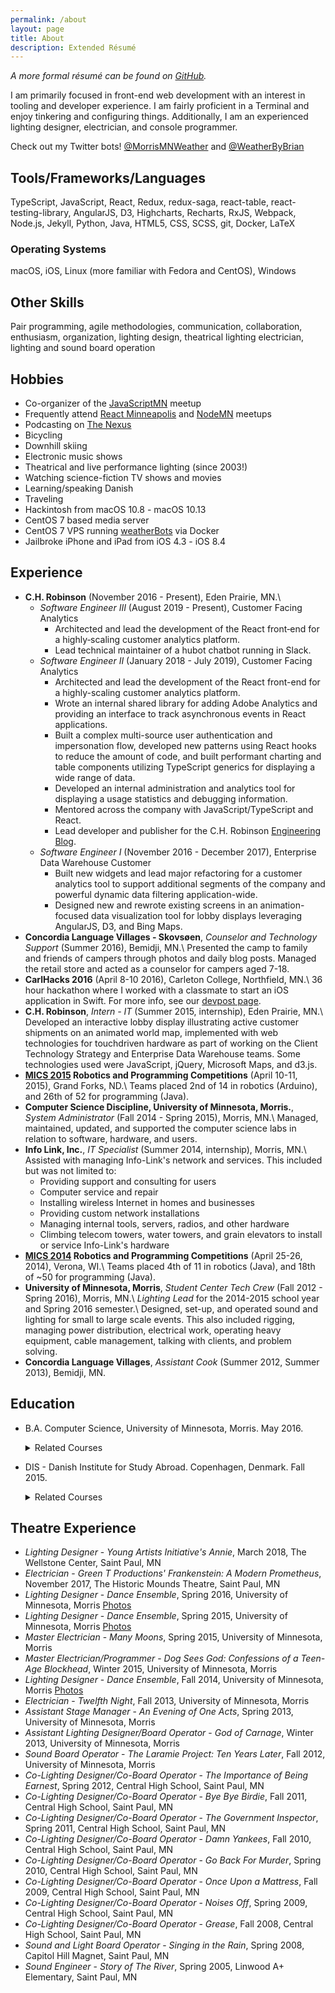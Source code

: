 ```yaml
---
permalink: /about
layout: page
title: About
description: Extended Résumé
---
```


_A more formal résumé can be found on [GitHub](https://github.com/BrianMitchL/resume/raw/master/resume.pdf)._

I am primarily focused in front-end web development with an interest in tooling and developer experience. I am fairly proficient in a Terminal and enjoy tinkering and configuring things. Additionally, I am an experienced lighting designer, electrician, and console programmer.

Check out my Twitter bots! [@MorrisMNWeather](https://twitter.com/MorrisMNWeather) and [@WeatherByBrian](https://twitter.com/WeatherByBrian)

## Tools/Frameworks/Languages

TypeScript, JavaScript, React, Redux, redux-saga, react-table, react-testing-library, AngularJS, D3, Highcharts, Recharts, RxJS, Webpack, Node.js, Jekyll, Python, Java, HTML5, CSS, SCSS, git, Docker, <span class="latex">L<span class='sup'>a</span>T<span class='sub'>e</span>X</span>

### Operating Systems

macOS, iOS, Linux (more familiar with Fedora and CentOS), Windows

## Other Skills

Pair programming, agile methodologies, communication, collaboration, enthusiasm, organization, lighting design, theatrical lighting electrician, lighting and sound board operation

## Hobbies

- Co-organizer of the [JavaScriptMN](https://www.meetup.com/JavaScriptMN/) meetup
- Frequently attend [React Minneapolis](https://www.meetup.com/React-Minneapolis-Meetup/) and [NodeMN](https://www.meetup.com/NodeMN/) meetups
- Podcasting on [The Nexus](http://thenexus.tv)
- Bicycling
- Downhill skiing
- Electronic music shows
- Theatrical and live performance lighting (since 2003!)
- Watching science-fiction TV shows and movies
- Learning/speaking Danish
- Traveling
- Hackintosh from macOS 10.8 - macOS 10.13
- CentOS 7 based media server
- CentOS 7 VPS running [weatherBots](https://github.com/BrianMitchL/weatherBot) via Docker
- Jailbroke iPhone and iPad from iOS 4.3 - iOS 8.4

## Experience

- **C.H. Robinson** (November 2016 - Present), Eden Prairie, MN.\\
  - _Software Engineer III_ (August 2019 - Present), Customer Facing Analytics
    - Architected and lead the development of the React front‐end for a
      highly‐scaling customer analytics platform.
    - Lead technical maintainer of a hubot chatbot running in Slack.
  - _Software Engineer II_ (January 2018 - July 2019), Customer Facing Analytics
    - Architected and lead the development of the React front-end for a highly-scaling customer analytics platform.
    - Wrote an internal shared library for adding Adobe Analytics and providing an interface to track asynchronous events in React applications.
    - Built a complex multi-source user authentication and impersonation flow, developed new patterns using React hooks to reduce the amount of code, and built performant charting and table components utilizing TypeScript generics for displaying a wide range of data.
    - Developed an internal administration and analytics tool for displaying a usage statistics and debugging information.
    - Mentored across the company with JavaScript/TypeScript and React.
    - Lead developer and publisher for the C.H. Robinson [Engineering Blog](https://engineering.chrobinson.com).
  - _Software Engineer I_ (November 2016 - December 2017), Enterprise Data Warehouse Customer
    - Built new widgets and lead major refactoring for a customer analytics tool to support additional segments of the company and powerful dynamic data filtering application-wide.
    - Designed new and rewrote existing screens in an animation-focused data visualization tool for lobby displays leveraging AngularJS, D3, and Bing Maps.
- **Concordia Language Villages - Skovsøen**, _Counselor and Technology Support_ (Summer 2016), Bemidji, MN.\\
  Presented the camp to family and friends of campers through photos and daily blog posts. Managed the retail store and acted as a counselor for campers aged 7-18.
- **CarlHacks 2016** (April 8-10 2016), Carleton College, Northfield, MN.\\
  36 hour hackathon where I worked with a classmate to start an iOS application in Swift. For more info, see our [devpost page](https://devpost.com/software/bpm).
- **C.H. Robinson**, _Intern - IT_ (Summer 2015, internship), Eden Prairie, MN.\\
  Developed an interactive lobby display illustrating active customer shipments on an animated world map, implemented with web technologies for touch­driven hardware as part of working on the Client Technology Strategy and Enterprise Data Warehouse teams. Some technologies used were JavaScript, jQuery, Microsoft Maps, and d3.js.
- **[MICS 2015](https://www.micsymposium.org/mics2015/) Robotics and Programming Competitions** (April 10-11, 2015), ​Grand Forks, ND.\\
  Teams placed 2nd of 14 in robotics (Arduino), and 26th of 52 for programming (Java).
- **Computer Science Discipline, University of Minnesota, Morris.**, _System Administrator_ (Fall 2014 - Spring 2015), Morris, MN.\\
  Managed, maintained, updated, and supported the computer science labs in relation to software, hardware, and users.
- **Info Link, Inc.**, _IT Specialist_ (Summer 2014, internship), Morris, MN.\\
  Assisted with managing Info-Link's network and services. This included but was not limited to:
  - Providing support and consulting for users
  - Computer service and repair
  - Installing wireless Internet in homes and businesses
  - Providing custom network installations
  - Managing internal tools, servers, radios, and other hardware
  - Climbing telecom towers, water towers, and grain elevators to install or service Info-Link's hardware
- **[MICS 2014](http://www.micsymposium.org/mics2014/) Robotics and Programming Competitions** (April 25-26, 2014), ​Verona, WI.\\
  Teams placed 4th of 11 in robotics (Java), and 18th of ~50 for programming (Java).
- **University of Minnesota, Morris**, _Student Center Tech Crew_ (Fall 2012 - Spring 2016), Morris, MN.\\
  _Lighting Lead_ for the 2014-2015 school year and Spring 2016 semester.\\
  Designed, set-up, and operated sound and lighting for small to large scale events. This also included rigging, managing power distribution, electrical work, operating heavy equipment, cable management, talking with clients, and problem solving.
- **Concordia Language Villages**, _Assistant Cook_ (Summer 2012, Summer 2013), Bemidji, MN.

## Education

- B.A. Computer Science, University of Minnesota, Morris. May 2016.

  <details>
  <summary markdown="span">Related Courses</summary>
  <ul>
      <li>Network Administration Practicum with an Emphasis on Directory Services Directed Study (CSCI 4993)</li>
      <li>Robotics (CSCI 4454)</li>
      <li>Models of Computing Systems (CSCI 3401)</li>
      <li>Human-Computer Interface Design (CSCI 4656)</li>
      <li>Robotics Directed Study (x2) (CSCI 3993)</li>
      <li>Software Design Directed Study (using MEAN Stack) (CSCI 4993)</li>
      <li>Algorithms and Computability (CSCI 3501)</li>
      <li>Software Design and Development (CSCI 3601)</li>
      <li>Ethical and Social Implications of Technology (IS 1091)</li>
      <li>Data Structures (CSCI 2101)</li>
      <li>Foundations of Computer Science (CSCI 1302)</li>
      <li>Digital Media Computation (CSCI 1201)</li>
  </ul>
  </details>

- DIS - Danish Institute for Study Abroad. Copenhagen, Denmark. Fall 2015.
  <details>
  <summary markdown="span">Related Courses</summary>
  <ul>
      <li>Artificial Intelligence</li>
      <li>Sustainability in Northern Europe</li>
      <li>Danish Language I--II</li>
  </ul>
  </details>

## Theatre Experience

- _Lighting Designer_ - _Young Artists Initiative's Annie_, March 2018, The Wellstone Center, Saint Paul, MN
- _Electrician_ - _Green T Productions' Frankenstein: A Modern Prometheus_, November 2017, The Historic Mounds Theatre, Saint Paul, MN
- _Lighting Designer_ - _Dance Ensemble_, Spring 2016, University of Minnesota, Morris [Photos](https://flic.kr/s/aHskyhQRx3)
- _Lighting Designer_ - _Dance Ensemble_, Spring 2015, University of Minnesota, Morris [Photos](https://flic.kr/s/aHsk9VWDqc)
- _Master Electrician_ - _Many Moons_, Spring 2015, University of Minnesota, Morris
- _Master Electrician/Programmer_ - _Dog Sees God: Confessions of a Teen-Age Blockhead_, Winter 2015, University of Minnesota, Morris
- _Lighting Designer_ - _Dance Ensemble_, Fall 2014, University of Minnesota, Morris [Photos](https://flic.kr/s/aHsk6o7kgX)
- _Electrician_ - _Twelfth Night_, Fall 2013, University of Minnesota, Morris
- _Assistant Stage Manager_ - _An Evening of One Acts_, Spring 2013, University of Minnesota, Morris
- _Assistant Lighting Designer/Board Operator_ - _God of Carnage_, Winter 2013, University of Minnesota, Morris
- _Sound Board Operator_ - _The Laramie Project: Ten Years Later_, Fall 2012, University of Minnesota, Morris
- _Co-Lighting Designer/Co-Board Operator_ - _The Importance of Being Earnest_, Spring 2012, Central High School, Saint Paul, MN
- _Co-Lighting Designer/Co-Board Operator_ - _Bye Bye Birdie_, Fall 2011, Central High School, Saint Paul, MN
- _Co-Lighting Designer/Co-Board Operator_ - _The Government Inspector_, Spring 2011, Central High School, Saint Paul, MN
- _Co-Lighting Designer/Co-Board Operator_ - _Damn Yankees_, Fall 2010, Central High School, Saint Paul, MN
- _Co-Lighting Designer/Co-Board Operator_ - _Go Back For Murder_, Spring 2010, Central High School, Saint Paul, MN
- _Co-Lighting Designer/Co-Board Operator_ - _Once Upon a Mattress_, Fall 2009, Central High School, Saint Paul, MN
- _Co-Lighting Designer/Co-Board Operator_ - _Noises Off_, Spring 2009, Central High School, Saint Paul, MN
- _Co-Lighting Designer/Co-Board Operator_ - _Grease_, Fall 2008, Central High School, Saint Paul, MN
- _Sound and Light Board Operator_ - _Singing in the Rain_, Spring 2008, Capitol Hill Magnet, Saint Paul, MN
- _Sound Engineer_ - _Story of The River_, Spring 2005, Linwood A+ Elementary, Saint Paul, MN
